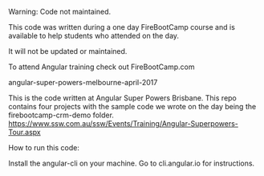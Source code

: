 Warning: Code not maintained.

This code was written during a one day FireBootCamp course and is available to help students who attended on the day.

It will not be updated or maintained.

To attend Angular training check out FireBootCamp.com

angular-super-powers-melbourne-april-2017

This is the code written at Angular Super Powers Brisbane. This repo contains four projects with the sample code we wrote on the day being the firebootcamp-crm-demo folder. https://www.ssw.com.au/ssw/Events/Training/Angular-Superpowers-Tour.aspx

How to run this code:

Install the angular-cli on your machine. Go to cli.angular.io for instructions.

